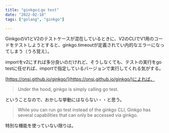 ```yaml
---
title: "ginkgoとgo test"
date: "2022-02-18"
tags: ["golang", "ginkgo"]

---
```


GinkgoのV1とV2のテストケースが混在しているときに、V2のCLIでV1用のコードをテストしようとすると、ginkgo.timeoutが定義されてい内的なエラーになってしまう（うろ覚え）。

importをv2にすれば多分良いのだけれど、そうしなくても、テストの実行をgo testに任せれば、importで指定しているバージョンで実行してくれる気がする。

[https://onsi.github.io/ginkgo/](https://onsi.github.io/ginkgo/)によれば、
> Under the hood, ginkgo is simply calling go test.

ということなので、おかしな挙動にはならない・・と思う。

> While you can run go test instead of the ginkgo CLI, Ginkgo has several capabilities that can only be accessed via ginkgo.

特別な機能を使っていない限りは。


